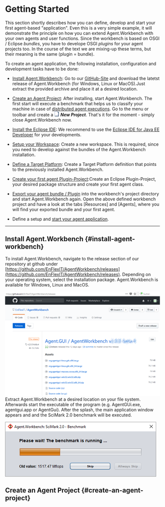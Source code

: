 # Getting Started

This section shortly describes how you can define, develop and start your first agent-based "application". Even this is a very simple example, it will demonstrate the principle on how you can extend Agent.Workbench with your own agents and user functions. Since the workbench is based on OSGI / Eclipse _bundles_, you have to develope OSGI _plugins_ for your agent projects too. In the course of the text we are mixing-up these terms, but their meaning is the same \(plugin = bundle\).

To create an agent application, the following installation, configuration and development tasks have to be done:

* [Install Agent.Workbench](#install-agent-workbench): Go to our [GitHub-Site](https://github.com/EnFlexIT/AgentWorkbench/releases) and download the latetst release of Agent.Workbench \(for Windows, Linux or MacOS\).Just extract the provided archive and place it at a desired location.

* [Create an Agent Project](#create-an-agent-project): After installing, start Agent.Workbench. The first start will execute a benchmark that helps us to classify your machine in case of [distributed agent executions](/distributed-application.md). Go to the menu or toolbar and create a ![](/eclipseProjects/org.agentgui/bundles/org.agentgui.core/icons/core/MBnew.png) _**New Project**_. That's it for the moment - simply close Agent.Workbench now.

* [Install the Eclipse IDE](/01_getting-started/install-eclipse-ide.md): We recommend to use the [Eclipse IDE for Java EE Developer](https://www.eclipse.org/downloads/) for your developments.

* [Setup your Workspace](/01_getting-started/define-your-eclipse-target-platform.md): Create a new workspace. This is required, since you need to develop against the bundles of the Agent.Workbench installation.

* [Define a Target Platform](/01_getting-started/define-a-target-platform.md): Create a Target Platform definition that points to the previously installed Agent.Workbench.

* [Create your first agent Plugin-Project](/01_getting-started/create-new-agent-project.md):Create an Eclipse Plugin-Project, your desired package structure and create your first agent class.

* [Export your agent bundle / Plugin](/01_getting-started/export-an-agent-bundle.md) into the workbench's project directory and start Agent.Workbench again. Open the above defined workbench project and have a look at the tabs \[Resources\] and \[Agents\], where you will find your exported bundle and your first agent.

* Define a setup and [start your agent application](/01_getting-started/start-your-first-setup.md).

---

## Install Agent.Workbench {#install-agent-workbench}

To install Agent.Workbench, navigate to the release section of our repository at github under [https://github.com/EnFlexIT/AgentWorkbench/releases](https://github.com/EnFlexIT/AgentWorkbench/releases). Depending on your operating system, select the installation package. Agent.Workbench is available for Windows, Linux and MacOS.

![](/00_images/01_GettingStarted/01_Workbench-Releases.png)Extract Agent.Workbench at a desired location on your file system. Afterwards start the executable of the program \(e.g. AgentGUi.exe, agentgui.app or AgentGui\). After the splash, the main application window appears and and the SciMark 2.0 benchmark will be executed.

![](/00_images/01_GettingStarted/02_BenchmarkWindow.png)

## Create an Agent Project {#create-an-agent-project}



